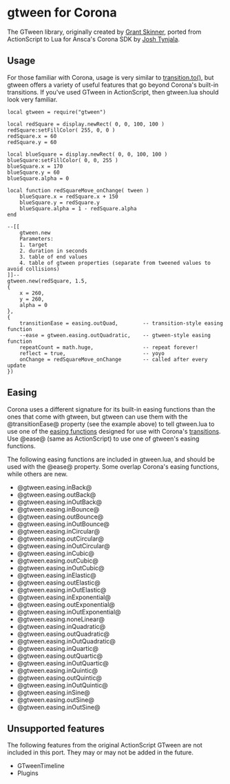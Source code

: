 # gtween for Corona

The GTween library, originally created by [Grant Skinner](http://twitter.com/gskinner), ported from ActionScript to Lua for Ansca's Corona SDK by [Josh Tynjala](http://twitter.com/joshtynjala).

## Usage

For those familiar with Corona, usage is very similar to [transition.to()](http://developer.anscamobile.com/reference/index/transitionto), but gtween offers a variety of useful features that go beyond Corona's built-in transitions. If you've used GTween in ActionScript, then gtween.lua should look very familiar.

	local gtween = require("gtween")
	
	local redSquare = display.newRect( 0, 0, 100, 100 )
	redSquare:setFillColor( 255, 0, 0 )
	redSquare.x = 60
	redSquare.y = 60
	
	local blueSquare = display.newRect( 0, 0, 100, 100 )
	blueSquare:setFillColor( 0, 0, 255 )
	blueSquare.x = 170
	blueSquare.y = 60
	blueSquare.alpha = 0
	
	local function redSquareMove_onChange( tween )
		blueSquare.x = redSquare.x + 150
		blueSquare.y = redSquare.y
		blueSquare.alpha = 1 - redSquare.alpha
	end
	
	--[[
		gtween.new
		Parameters:
		1. target
		2. duration in seconds
		3. table of end values
		4. table of gtween properties (separate from tweened values to avoid collisions)
	]]--	
	gtween.new(redSquare, 1.5,
	{
		x = 260,
		y = 260,
		alpha = 0
	},
	{
		transitionEase = easing.outQuad,        -- transition-style easing function
		--ease = gtween.easing.outQuadratic,    -- gtween-style easing function
		repeatCount = math.huge,                -- repeat forever!
		reflect = true,                         -- yoyo
		onChange = redSquareMove_onChange       -- called after every update
	})

## Easing

Corona uses a different signature for its built-in easing functions than the ones that come with gtween, but gtween can use them with the @transitionEase@ property (see the example above) to tell gtween.lua to use one of the [easing functions](http://developer.anscamobile.com/content/easing) designed for use with Corona's [transitions](http://developer.anscamobile.com/content/transitions). Use @ease@ (same as ActionScript) to use one of gtween's easing functions.

The following easing functions are included in gtween.lua, and should be used with the @ease@ property. Some overlap Corona's easing functions, while others are new.

 * @gtween.easing.inBack@
 * @gtween.easing.outBack@
 * @gtween.easing.inOutBack@
 * @gtween.easing.inBounce@
 * @gtween.easing.outBounce@
 * @gtween.easing.inOutBounce@
 * @gtween.easing.inCircular@
 * @gtween.easing.outCircular@
 * @gtween.easing.inOutCircular@
 * @gtween.easing.inCubic@
 * @gtween.easing.outCubic@
 * @gtween.easing.inOutCubic@
 * @gtween.easing.inElastic@
 * @gtween.easing.outElastic@
 * @gtween.easing.inOutElastic@
 * @gtween.easing.inExponential@
 * @gtween.easing.outExponential@
 * @gtween.easing.inOutExponential@
 * @gtween.easing.noneLinear@
 * @gtween.easing.inQuadratic@
 * @gtween.easing.outQuadratic@
 * @gtween.easing.inOutQuadratic@
 * @gtween.easing.inQuartic@
 * @gtween.easing.outQuartic@
 * @gtween.easing.inOutQuartic@
 * @gtween.easing.inQuintic@
 * @gtween.easing.outQuintic@
 * @gtween.easing.inOutQuintic@
 * @gtween.easing.inSine@
 * @gtween.easing.outSine@
 * @gtween.easing.inOutSine@

## Unsupported features

The following features from the original ActionScript GTween are not included in this port. They may or may not be added in the future.

 * GTweenTimeline
 * Plugins